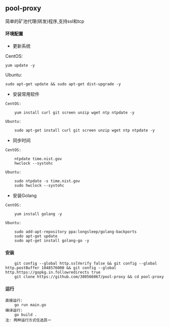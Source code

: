 ## pool-proxy
简单的矿池代理(转发)程序,支持ssl和tcp

#### 环境配置

* 更新系统

CentOS:

    yum update -y

Ubuntu:

    sudo apt-get update && sudo apt-get dist-upgrade -y

* 安装常用软件
```
CentOS:

    yum install curl git screen unzip wget ntp ntpdate -y

Ubuntu:

    sudo apt-get install curl git screen unzip wget ntp ntpdate -y
```
* 同步时间
```
CentOS:

    ntpdate time.nist.gov
    hwclock --systohc

Ubuntu:

    sudo ntpdate -s time.nist.gov
    sudo hwclock --systohc
```
* 安装Golang
```
CentOS:

    yum install golang -y

Ubuntu:

    sudo add-apt-repository ppa:longsleep/golang-backports
    sudo apt-get update
    sudo apt-get install golang-go -y
```
#### 安装
```
    git config --global http.sslVerify false && git config --global http.postBuffer 1048576000 && git config --global http.https://gopkg.in.followredirects true
    git clone https://github.com/380566067/pool-proxy && cd pool-proxy
```
#### 运行
```
直接运行:
    go run main.go
编译运行:
    go build .
注: 两种运行方式任选其一
```   
